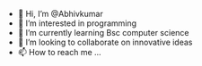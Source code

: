 - 👋 Hi, I’m @Abhivkumar
- 👀 I’m interested in programming
- 🌱 I’m currently learning Bsc computer science
- 💞️ I’m looking to collaborate on innovative ideas
- 📫 How to reach me ...

<!---
Abhivkumar/Abhivkumar is a ✨ special ✨ repository because its `README.md` (this file) appears on your GitHub profile.
You can click the Preview link to take a look at your changes.
--->
